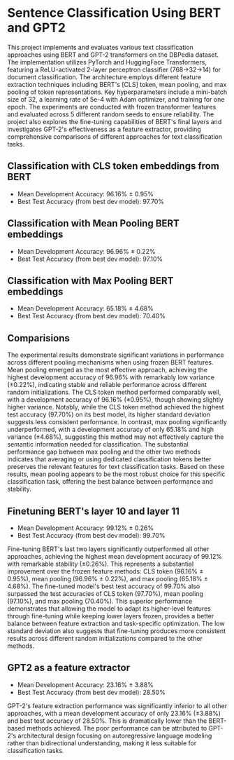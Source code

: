 # Sentence Classification Using BERT and GPT2
This project implements and evaluates various text classification approaches using BERT and GPT-2 transformers on the DBPedia dataset. The implementation utilizes PyTorch and HuggingFace Transformers, featuring a ReLU-activated 2-layer perceptron classifier (768→32→14) for document classification. The architecture employs different feature extraction techniques including BERT's [CLS] token, mean pooling, and max pooling of token representations. Key hyperparameters include a mini-batch size of 32, a learning rate of 5e-4 with Adam optimizer, and training for one epoch. The experiments are conducted with frozen transformer features and evaluated across 5 different random seeds to ensure reliability. The project also explores the fine-tuning capabilities of BERT's final layers and investigates GPT-2's effectiveness as a feature extractor, providing comprehensive comparisons of different approaches for text classification tasks.

## Classification with CLS token embeddings from BERT
- Mean Development Accuracy: 96.16% ± 0.95%
- Best Test Accuracy (from best dev model): 97.70%

## Classification with Mean Pooling BERT embeddings
- Mean Development Accuracy: 96.96% ± 0.22%
- Best Test Accuracy (from best dev model): 97.10%

## Classification with Max Pooling BERT embeddings
- Mean Development Accuracy: 65.18% ± 4.68%
- Best Test Accuracy (from best dev model): 70.40%

## Comparisions
The experimental results demonstrate significant variations in performance across different pooling mechanisms when using frozen BERT features. Mean pooling emerged as the most effective approach, achieving the highest development accuracy of 96.96% with remarkably low variance (±0.22%), indicating stable and reliable performance across different random initializations. The CLS token method performed comparably well, with a development accuracy of 96.16% (±0.95%), though showing slightly higher variance. Notably, while the CLS token method achieved the highest test accuracy (97.70%) on its best model, its higher standard deviation suggests less consistent performance. In contrast, max pooling significantly underperformed, with a development accuracy of only 65.18% and high variance (±4.68%), suggesting this method may not effectively capture the semantic information needed for classification. The substantial performance gap between max pooling and the other two methods indicates that averaging or using dedicated classification tokens better preserves the relevant features for text classification tasks. Based on these results, mean pooling appears to be the most robust choice for this specific classification task, offering the best balance between performance and stability.

## Finetuning BERT's layer 10 and layer 11

- Mean Development Accuracy: 99.12% ± 0.26%
- Best Test Accuracy (from best dev model): 99.70%

Fine-tuning BERT's last two layers significantly outperformed all other approaches, achieving the highest mean development accuracy of 99.12% with remarkable stability (±0.26%). This represents a substantial improvement over the frozen feature methods: CLS token (96.16% ± 0.95%), mean pooling (96.96% ± 0.22%), and max pooling (65.18% ± 4.68%). The fine-tuned model's best test accuracy of 99.70% also surpassed the test accuracies of CLS token (97.70%), mean pooling (97.10%), and max pooling (70.40%). This superior performance demonstrates that allowing the model to adapt its higher-level features through fine-tuning while keeping lower layers frozen, provides a better balance between feature extraction and task-specific optimization. The low standard deviation also suggests that fine-tuning produces more consistent results across different random initializations compared to the other methods.

## GPT2 as a feature extractor

- Mean Development Accuracy: 23.16% ± 3.88%
- Best Test Accuracy (from best dev model): 28.50%

GPT-2's feature extraction performance was significantly inferior to all other approaches, with a mean development accuracy of only 23.16% (±3.88%) and best test accuracy of 28.50%. This is dramatically lower than the BERT-based methods achieved. The poor performance can be attributed to GPT-2's architectural design focusing on autoregressive language modeling rather than bidirectional understanding, making it less suitable for classification tasks. 
